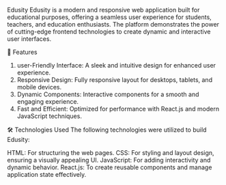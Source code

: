Edusity
Edusity is a modern and responsive web application built for educational purposes, offering a seamless user experience for students, teachers, and education enthusiasts. The platform demonstrates the power of cutting-edge frontend technologies to create dynamic and interactive user interfaces.

🌟 Features
1. user-Friendly Interface: A sleek and intuitive design for enhanced user experience.
2. Responsive Design: Fully responsive layout for desktops, tablets, and mobile devices.
3. Dynamic Components: Interactive components for a smooth and engaging experience.
4. Fast and Efficient: Optimized for performance with React.js and modern JavaScript techniques.

🛠️ Technologies Used
The following technologies were utilized to build Edusity:

HTML: For structuring the web pages.
CSS: For styling and layout design, ensuring a visually appealing UI.
JavaScript: For adding interactivity and dynamic behavior.
React.js: To create reusable components and manage application state effectively.
